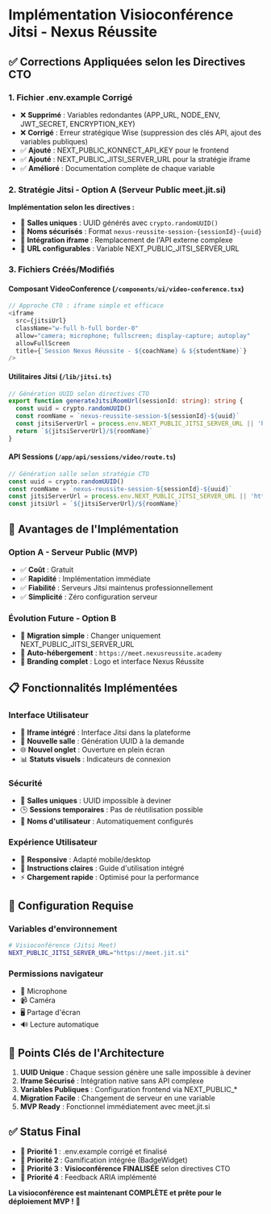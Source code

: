 # Implémentation Visioconférence Jitsi - Nexus Réussite

## ✅ Corrections Appliquées selon les Directives CTO

### 1. Fichier .env.example Corrigé
- ❌ **Supprimé** : Variables redondantes (APP_URL, NODE_ENV, JWT_SECRET, ENCRYPTION_KEY)
- ❌ **Corrigé** : Erreur stratégique Wise (suppression des clés API, ajout des variables publiques)
- ✅ **Ajouté** : NEXT_PUBLIC_KONNECT_API_KEY pour le frontend
- ✅ **Ajouté** : NEXT_PUBLIC_JITSI_SERVER_URL pour la stratégie iframe
- ✅ **Amélioré** : Documentation complète de chaque variable

### 2. Stratégie Jitsi - Option A (Serveur Public meet.jit.si)

**Implémentation selon les directives :**
- 🔧 **Salles uniques** : UUID générés avec `crypto.randomUUID()`
- 🔧 **Noms sécurisés** : Format `nexus-reussite-session-{sessionId}-{uuid}`
- 🔧 **Intégration iframe** : Remplacement de l'API externe complexe
- 🔧 **URL configurables** : Variable NEXT_PUBLIC_JITSI_SERVER_URL

### 3. Fichiers Créés/Modifiés

#### Composant VideoConference (`/components/ui/video-conference.tsx`)
```typescript
// Approche CTO : iframe simple et efficace
<iframe
  src={jitsiUrl}
  className="w-full h-full border-0"
  allow="camera; microphone; fullscreen; display-capture; autoplay"
  allowFullScreen
  title={`Session Nexus Réussite - ${coachName} & ${studentName}`}
/>
```

#### Utilitaires Jitsi (`/lib/jitsi.ts`)
```typescript
// Génération UUID selon directives CTO
export function generateJitsiRoomUrl(sessionId: string): string {
  const uuid = crypto.randomUUID()
  const roomName = `nexus-reussite-session-${sessionId}-${uuid}`
  const jitsiServerUrl = process.env.NEXT_PUBLIC_JITSI_SERVER_URL || 'https://meet.jit.si'
  return `${jitsiServerUrl}/${roomName}`
}
```

#### API Sessions (`/app/api/sessions/video/route.ts`)
```typescript
// Génération salle selon stratégie CTO
const uuid = crypto.randomUUID()
const roomName = `nexus-reussite-session-${sessionId}-${uuid}`
const jitsiServerUrl = process.env.NEXT_PUBLIC_JITSI_SERVER_URL || 'https://meet.jit.si'
const jitsiUrl = `${jitsiServerUrl}/${roomName}`
```

## 🚀 Avantages de l'Implémentation

### Option A - Serveur Public (MVP)
- ✅ **Coût** : Gratuit
- ✅ **Rapidité** : Implémentation immédiate
- ✅ **Fiabilité** : Serveurs Jitsi maintenus professionnellement
- ✅ **Simplicité** : Zéro configuration serveur

### Évolution Future - Option B
- 🔄 **Migration simple** : Changer uniquement NEXT_PUBLIC_JITSI_SERVER_URL
- 🔄 **Auto-hébergement** : `https://meet.nexusreussite.academy`
- 🔄 **Branding complet** : Logo et interface Nexus Réussite

## 📋 Fonctionnalités Implémentées

### Interface Utilisateur
- 🎥 **Iframe intégré** : Interface Jitsi dans la plateforme
- 🔄 **Nouvelle salle** : Génération UUID à la demande
- 🌐 **Nouvel onglet** : Ouverture en plein écran
- 📊 **Statuts visuels** : Indicateurs de connexion

### Sécurité
- 🔐 **Salles uniques** : UUID impossible à deviner
- 🕒 **Sessions temporaires** : Pas de réutilisation possible
- 👤 **Noms d'utilisateur** : Automatiquement configurés

### Expérience Utilisateur
- 📱 **Responsive** : Adapté mobile/desktop
- 🎯 **Instructions claires** : Guide d'utilisation intégré
- ⚡ **Chargement rapide** : Optimisé pour la performance

## 🔧 Configuration Requise

### Variables d'environnement
```bash
# Visioconférence (Jitsi Meet)
NEXT_PUBLIC_JITSI_SERVER_URL="https://meet.jit.si"
```

### Permissions navigateur
- 🎤 Microphone
- 📹 Caméra
- 🖥️ Partage d'écran
- 🔊 Lecture automatique

## 🎯 Points Clés de l'Architecture

1. **UUID Unique** : Chaque session génère une salle impossible à deviner
2. **Iframe Sécurisé** : Intégration native sans API complexe
3. **Variables Publiques** : Configuration frontend via NEXT_PUBLIC_*
4. **Migration Facile** : Changement de serveur en une variable
5. **MVP Ready** : Fonctionnel immédiatement avec meet.jit.si

## ✅ Status Final

- 🎯 **Priorité 1** : .env.example corrigé et finalisé
- 🎯 **Priorité 2** : Gamification intégrée (BadgeWidget)
- 🎯 **Priorité 3** : **Visioconférence FINALISÉE** selon directives CTO
- 🎯 **Priorité 4** : Feedback ARIA implémenté

**La visioconférence est maintenant COMPLÈTE et prête pour le déploiement MVP !** 🚀
